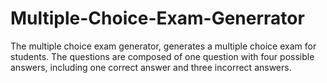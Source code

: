 # Multiple-Choice-Exam-Generrator
The multiple choice exam generator, generates a multiple choice exam for students. The questions are composed of one question with four possible answers, including one correct answer and three incorrect answers. 
